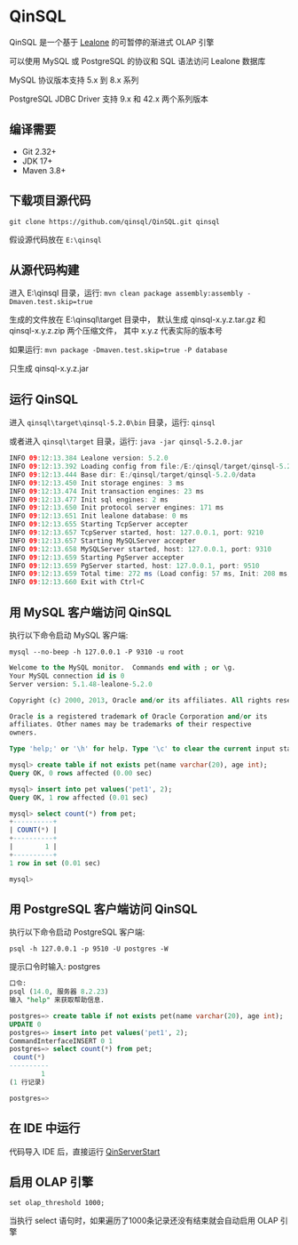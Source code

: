 # QinSQL

QinSQL 是一个基于 [Lealone](https://github.com/lealone/Lealone) 的可暂停的渐进式 OLAP 引擎

可以使用 MySQL 或 PostgreSQL 的协议和 SQL 语法访问 Lealone 数据库

MySQL 协议版本支持 5.x 到 8.x 系列

PostgreSQL JDBC Driver 支持 9.x 和 42.x 两个系列版本


## 编译需要

* Git 2.32+
* JDK 17+
* Maven 3.8+


## 下载项目源代码

`git clone https://github.com/qinsql/QinSQL.git qinsql`

假设源代码放在 `E:\qinsql`


## 从源代码构建

进入 E:\qinsql 目录，运行: `mvn clean package assembly:assembly -Dmaven.test.skip=true`

生成的文件放在 E:\qinsql\target 目录中，
默认生成 qinsql-x.y.z.tar.gz 和 qinsql-x.y.z.zip 两个压缩文件，
其中 x.y.z 代表实际的版本号

如果运行: `mvn package -Dmaven.test.skip=true -P database`

只生成 qinsql-x.y.z.jar


## 运行 QinSQL

进入 `qinsql\target\qinsql-5.2.0\bin` 目录，运行: `qinsql`

或者进入 `qinsql\target` 目录，运行: `java -jar qinsql-5.2.0.jar`

```java
INFO 09:12:13.384 Lealone version: 5.2.0
INFO 09:12:13.392 Loading config from file:/E:/qinsql/target/qinsql-5.2.0/conf/qinsql.yaml
INFO 09:12:13.444 Base dir: E:/qinsql/target/qinsql-5.2.0/data
INFO 09:12:13.450 Init storage engines: 3 ms
INFO 09:12:13.474 Init transaction engines: 23 ms
INFO 09:12:13.477 Init sql engines: 2 ms
INFO 09:12:13.650 Init protocol server engines: 171 ms
INFO 09:12:13.651 Init lealone database: 0 ms
INFO 09:12:13.655 Starting TcpServer accepter
INFO 09:12:13.657 TcpServer started, host: 127.0.0.1, port: 9210
INFO 09:12:13.657 Starting MySQLServer accepter
INFO 09:12:13.658 MySQLServer started, host: 127.0.0.1, port: 9310
INFO 09:12:13.659 Starting PgServer accepter
INFO 09:12:13.659 PgServer started, host: 127.0.0.1, port: 9510
INFO 09:12:13.659 Total time: 272 ms (Load config: 57 ms, Init: 208 ms, Start: 7 ms)
INFO 09:12:13.660 Exit with Ctrl+C
```

## 用 MySQL 客户端访问 QinSQL

执行以下命令启动 MySQL 客户端:

`mysql --no-beep -h 127.0.0.1 -P 9310 -u root`

```sql
Welcome to the MySQL monitor.  Commands end with ; or \g.
Your MySQL connection id is 0
Server version: 5.1.48-lealone-5.2.0

Copyright (c) 2000, 2013, Oracle and/or its affiliates. All rights reserved.

Oracle is a registered trademark of Oracle Corporation and/or its
affiliates. Other names may be trademarks of their respective
owners.

Type 'help;' or '\h' for help. Type '\c' to clear the current input statement.

mysql> create table if not exists pet(name varchar(20), age int);
Query OK, 0 rows affected (0.00 sec)

mysql> insert into pet values('pet1', 2);
Query OK, 1 row affected (0.01 sec)

mysql> select count(*) from pet;
+----------+
| COUNT(*) |
+----------+
|        1 |
+----------+
1 row in set (0.01 sec)

mysql>
```


## 用 PostgreSQL 客户端访问 QinSQL

执行以下命令启动 PostgreSQL 客户端:

`psql -h 127.0.0.1 -p 9510 -U postgres -W`

提示口令时输入: postgres

```sql
口令:
psql (14.0, 服务器 8.2.23)
输入 "help" 来获取帮助信息.

postgres=> create table if not exists pet(name varchar(20), age int);
UPDATE 0
postgres=> insert into pet values('pet1', 2);
CommandInterfaceINSERT 0 1
postgres=> select count(*) from pet;
 count(*)
----------
        1
(1 行记录)

postgres=>
```


## 在 IDE 中运行

代码导入 IDE 后，直接运行 [QinServerStart](https://github.com/qinsql/QinSQL/blob/master/qinsql-test/src/test/java/org/qinsql/test/QinServerStart.java)


## 启用 OLAP 引擎

`set olap_threshold 1000;`

当执行 select 语句时，如果遍历了1000条记录还没有结束就会自动启用 OLAP 引擎
